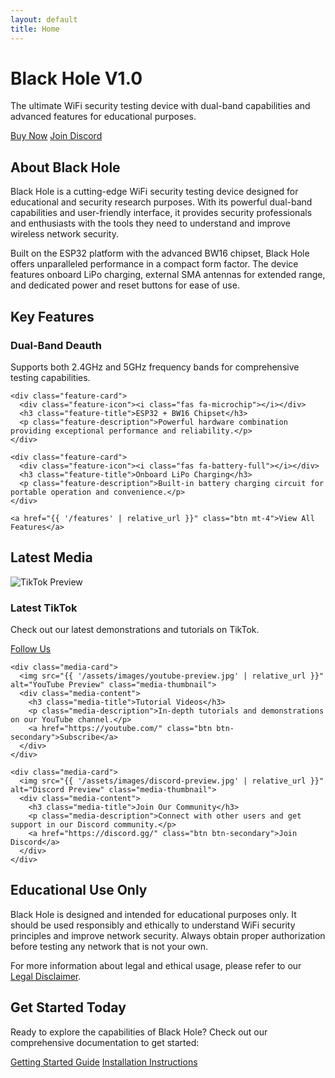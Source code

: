 ```yaml
---
layout: default
title: Home
---
```


<div class="hero fade-in">
  <h1>Black Hole V1.0</h1>
  <p>The ultimate WiFi security testing device with dual-band capabilities and advanced features for educational purposes.</p>
  <div class="btn-group">
    <a href="{{ '/pricing' | relative_url }}" class="btn">Buy Now</a>
    <a href="https://discord.gg/" class="btn btn-secondary">Join Discord</a>
  </div>
</div>

<section class="fade-in">
  <h2 class="section-title">About Black Hole</h2>
  <p>Black Hole is a cutting-edge WiFi security testing device designed for educational and security research purposes. With its powerful dual-band capabilities and user-friendly interface, it provides security professionals and enthusiasts with the tools they need to understand and improve wireless network security.</p>
  
  <p>Built on the ESP32 platform with the advanced BW16 chipset, Black Hole offers unparalleled performance in a compact form factor. The device features onboard LiPo charging, external SMA antennas for extended range, and dedicated power and reset buttons for ease of use.</p>
</section>

<section class="fade-in">
  <h2 class="section-title">Key Features</h2>
  <div class="features-grid">
    <div class="feature-card">
      <div class="feature-icon"><i class="fas fa-wifi"></i></div>
      <h3 class="feature-title">Dual-Band Deauth</h3>
      <p class="feature-description">Supports both 2.4GHz and 5GHz frequency bands for comprehensive testing capabilities.</p>
    </div>
    
    <div class="feature-card">
      <div class="feature-icon"><i class="fas fa-microchip"></i></div>
      <h3 class="feature-title">ESP32 + BW16 Chipset</h3>
      <p class="feature-description">Powerful hardware combination providing exceptional performance and reliability.</p>
    </div>
    
    <div class="feature-card">
      <div class="feature-icon"><i class="fas fa-battery-full"></i></div>
      <h3 class="feature-title">Onboard LiPo Charging</h3>
      <p class="feature-description">Built-in battery charging circuit for portable operation and convenience.</p>
    </div>
    
    <a href="{{ '/features' | relative_url }}" class="btn mt-4">View All Features</a>
  </div>
</section>

<section class="media-section fade-in">
  <h2 class="section-title">Latest Media</h2>
  <div class="media-grid">
    <div class="media-card">
      <img src="{{ '/assets/images/tiktok-preview.jpg' | relative_url }}" alt="TikTok Preview" class="media-thumbnail">
      <div class="media-content">
        <h3 class="media-title">Latest TikTok</h3>
        <p class="media-description">Check out our latest demonstrations and tutorials on TikTok.</p>
        <a href="https://tiktok.com/" class="btn btn-secondary">Follow Us</a>
      </div>
    </div>
    
    <div class="media-card">
      <img src="{{ '/assets/images/youtube-preview.jpg' | relative_url }}" alt="YouTube Preview" class="media-thumbnail">
      <div class="media-content">
        <h3 class="media-title">Tutorial Videos</h3>
        <p class="media-description">In-depth tutorials and demonstrations on our YouTube channel.</p>
        <a href="https://youtube.com/" class="btn btn-secondary">Subscribe</a>
      </div>
    </div>
    
    <div class="media-card">
      <img src="{{ '/assets/images/discord-preview.jpg' | relative_url }}" alt="Discord Preview" class="media-thumbnail">
      <div class="media-content">
        <h3 class="media-title">Join Our Community</h3>
        <p class="media-description">Connect with other users and get support in our Discord community.</p>
        <a href="https://discord.gg/" class="btn btn-secondary">Join Discord</a>
      </div>
    </div>
  </div>
</section>

<section class="fade-in">
  <h2 class="section-title">Educational Use Only</h2>
  <div class="faq-item">
    <p>Black Hole is designed and intended for educational purposes only. It should be used responsibly and ethically to understand WiFi security principles and improve network security. Always obtain proper authorization before testing any network that is not your own.</p>
    <p>For more information about legal and ethical usage, please refer to our <a href="{{ '/disclaimer' | relative_url }}">Legal Disclaimer</a>.</p>
  </div>
</section>

<section class="fade-in">
  <h2 class="section-title">Get Started Today</h2>
  <p>Ready to explore the capabilities of Black Hole? Check out our comprehensive documentation to get started:</p>
  <div class="btn-group">
    <a href="{{ '/getting-started' | relative_url }}" class="btn">Getting Started Guide</a>
    <a href="{{ '/installation' | relative_url }}" class="btn btn-secondary">Installation Instructions</a>
  </div>
</section>
